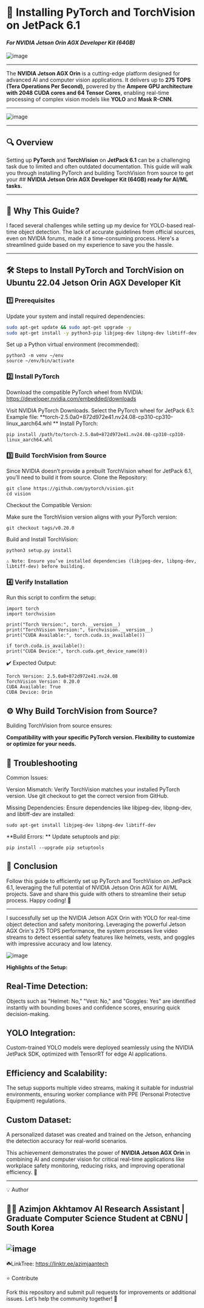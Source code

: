 # 🚀 Installing PyTorch and TorchVision on JetPack 6.1  
#### *For NVIDIA Jetson Orin AGX Developer Kit (64GB)*  

![image](https://github.com/user-attachments/assets/97aad367-7f2c-4456-aa65-ecb1e5bed09a)

---

The **NVIDIA Jetson AGX Orin** is a cutting-edge platform designed for advanced AI and computer vision applications. It delivers up to **275 TOPS (Tera Operations Per Second),** powered by the **Ampere GPU architecture with 2048 CUDA cores and 64 Tensor Cores**, enabling real-time processing of complex vision models like **YOLO** and **Mask R-CNN**.

---

![image](https://github.com/user-attachments/assets/eb69e70e-6aec-4b20-a063-20f4ec4baa56)


---

## 🔍 Overview

Setting up **PyTorch** and **TorchVision** on **JetPack 6.1** can be a challenging task due to limited and often outdated documentation. This guide will walk you through installing PyTorch and building TorchVision from source to get your ## **NVIDIA Jetson Orin AGX Developer Kit (64GB) ready for AI/ML tasks.**

---

## 🤔 Why This Guide?

I faced several challenges while setting up my device for YOLO-based real-time object detection. The lack of accurate guidelines from official sources, even on NVIDIA forums, made it a time-consuming process. Here's a streamlined guide based on my experience to save you the hassle.

---

## 🛠 Steps to Install PyTorch and TorchVision on Ubuntu 22.04 Jetson Orin AGX Developer Kit 

### 1️⃣ Prerequisites
Update your system and install required dependencies:
```bash
sudo apt-get update && sudo apt-get upgrade -y
sudo apt-get install -y python3-pip libjpeg-dev libpng-dev libtiff-dev
```
Set up a Python virtual environment (recommended):

    python3 -m venv ~/env
    source ~/env/bin/activate

### 2️⃣ Install PyTorch

Download the compatible PyTorch wheel from NVIDIA:
https://developer.nvidia.com/embedded/downloads

Visit NVIDIA PyTorch Downloads.
Select the PyTorch wheel for JetPack 6.1:
        Example file: **torch-2.5.0a0+872d972e41.nv24.08-cp310-cp310-linux_aarch64.whl
**
Install PyTorch:

    pip install /path/to/torch-2.5.0a0+872d972e41.nv24.08-cp310-cp310-linux_aarch64.whl

### 3️⃣ Build TorchVision from Source

Since NVIDIA doesn’t provide a prebuilt TorchVision wheel for JetPack 6.1, you’ll need to build it from source.
Clone the Repository:

    git clone https://github.com/pytorch/vision.git
    cd vision

Checkout the Compatible Version:

Make sure the TorchVision version aligns with your PyTorch version:

    git checkout tags/v0.20.0

Build and Install TorchVision:

    python3 setup.py install

    ⚠️ Note: Ensure you’ve installed dependencies (libjpeg-dev, libpng-dev, libtiff-dev) before building.

### 4️⃣ Verify Installation

Run this script to confirm the setup:

    import torch
    import torchvision

    print("Torch Version:", torch.__version__)
    print("TorchVision Version:", torchvision.__version__)
    print("CUDA Available:", torch.cuda.is_available())

    if torch.cuda.is_available():
    print("CUDA Device:", torch.cuda.get_device_name(0))

✔️ Expected Output:

    Torch Version: 2.5.0a0+872d972e41.nv24.08
    TorchVision Version: 0.20.0
    CUDA Available: True
    CUDA Device: Orin

## ⚙️ Why Build TorchVision from Source?

Building TorchVision from source ensures:

**Compatibility with your specific PyTorch version.
Flexibility to customize or optimize for your needs.**

## 🐛 Troubleshooting
Common Issues:

Version Mismatch:
        Verify TorchVision matches your installed PyTorch version.
        Use git checkout to get the correct version from GitHub.

Missing Dependencies:
        Ensure dependencies like libjpeg-dev, libpng-dev, and libtiff-dev are installed:

    sudo apt-get install libjpeg-dev libpng-dev libtiff-dev

**Build Errors:
**
Update setuptools and pip:

    pip install --upgrade pip setuptools

## 🎉 Conclusion

Follow this guide to efficiently set up PyTorch and TorchVision on JetPack 6.1, leveraging the full potential of NVIDIA Jetson Orin AGX for AI/ML projects. Save and share this guide with others to streamline their setup process. Happy coding! 🚀

---

I successfully set up the NVIDIA Jetson AGX Orin with YOLO for real-time object detection and safety monitoring. Leveraging the powerful Jetson AGX Orin's 275 TOPS performance, the system processes live video streams to detect essential safety features like helmets, vests, and goggles with impressive accuracy and low latency.

![image](https://github.com/user-attachments/assets/84e3bab3-bc9a-45b5-9500-ea92d0972472)

**Highlights of the Setup:**

## Real-Time Detection: 
Objects such as "Helmet: No," "Vest: No," and "Goggles: Yes" are identified instantly with bounding boxes and confidence scores, ensuring quick decision-making.

## YOLO Integration:
Custom-trained YOLO models were deployed seamlessly using the NVIDIA JetPack SDK, optimized with TensorRT for edge AI applications.

## Efficiency and Scalability: 
The setup supports multiple video streams, making it suitable for industrial environments, ensuring worker compliance with PPE (Personal Protective Equipment) regulations.

## Custom Dataset: 
A personalized dataset was created and trained on the Jetson, enhancing the detection accuracy for real-world scenarios.

This achievement demonstrates the power of **NVIDIA Jetson AGX Orin** in combining AI and computer vision for critical real-time applications like workplace safety monitoring, reducing risks, and improving operational efficiency. 🚀



-------------------

💡 Author

👨‍💻 Azimjon Akhtamov
AI Research Assistant | Graduate Computer Science Student at CBNU | South Korea
--------
![image](https://github.com/user-attachments/assets/610623a2-4266-424a-9353-7426334fe18f)
--------
☘️LinkTree: https://linktr.ee/azimjaantech


⭐ Contribute

Fork this repository and submit pull requests for improvements or additional issues. Let’s help the community together! 💪
